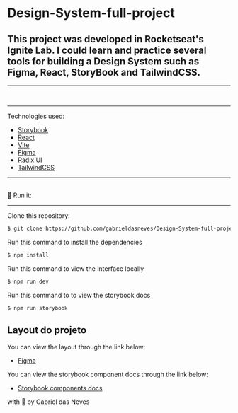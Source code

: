 # Design-System-full-project

## This project was developed in Rocketseat's Ignite Lab. I could learn and practice several tools for building a Design System such as Figma, React, StoryBook and TailwindCSS.

<hr>

<br>

<hr>
Technologies used:

* [Storybook](https://storybook.js.org/)
* [React](https://reactjs.org/)
* [Vite](https://vitejs.dev/)
* [Figma](https://www.figma.com/)
* [Radix UI](https://www.radix-ui.com/)
* [TailwindCSS](https://tailwindcss.com/)

<hr>

<br>
🚀  Run it:
<hr>

Clone this repository:


```sh
$ git clone https://github.com/gabrieldasneves/Design-System-full-project.git
```


Run this command to install the dependencies

```sh
$ npm install
```
Run this command to view the interface locally

```sh
$ npm run dev
```
Run this command to to view the storybook docs

```sh
$ npm run storybook
```


## Layout do projeto
You can view the layout through the link below:
* [Figma](https://www.figma.com/file/OLUcPr2gfiJ75lc5utEXQa/Design-System?node-id=1%3A2)

You can view the storybook component docs through the link below:

* [Storybook components docs](https://gabrieldasneves.github.io/Design-System-full-project/?path=/story/components-button--default)


with 💜 by Gabriel das Neves
